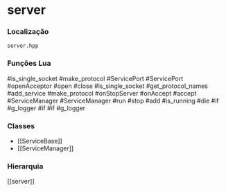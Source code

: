 # server

### Localização
`server.hpp`

### Funções Lua
#is_single_socket
#make_protocol
#ServicePort
#ServicePort
#openAcceptor
#open
#close
#is_single_socket
#get_protocol_names
#add_service
#make_protocol
#onStopServer
#onAccept
#accept
#ServiceManager
#ServiceManager
#run
#stop
#add
#is_running
#die
#if
#g_logger
#if
#if
#g_logger

### Classes
- [[ServiceBase]]
- [[ServiceManager]]

### Hierarquia
[[server]]

